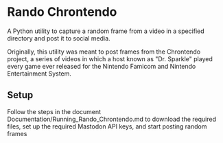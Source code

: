 Rando Chrontendo
================

A Python utility to capture a random frame from a video
in a specified directory and post it to social media.

Originally, this utility was meant to post frames from the Chrontendo
project, a series of videos in which a host known as "Dr. Sparkle"
played every game ever released for the Nintendo Famicom and Nintendo
Entertainment System.


Setup
-----

Follow the steps in the document Documentation/Running_Rando_Chrontendo.md
to download the required files, set up the required Mastodon API keys,
and start posting random frames
